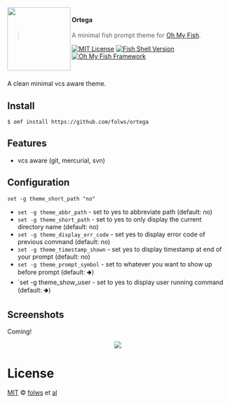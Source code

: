 <img src="https://cdn.rawgit.com/oh-my-fish/oh-my-fish/e4f1c2e0219a17e2c748b824004c8d0b38055c16/docs/logo.svg" align="left" width="144px" height="144px"/>

#### Ortega
> A minimal fish prompt theme for [Oh My Fish][omf-link].

[![MIT License](https://img.shields.io/badge/license-MIT-007EC7.svg?style=flat-square)](/LICENSE)
[![Fish Shell Version](https://img.shields.io/badge/fish-v2.2.0-007EC7.svg?style=flat-square)](https://fishshell.com)
[![Oh My Fish Framework](https://img.shields.io/badge/Oh%20My%20Fish-Framework-007EC7.svg?style=flat-square)](https://www.github.com/oh-my-fish/oh-my-fish)

<br/>


A clean minimal vcs aware theme.

## Install

```fish
$ omf install https://github.com/folws/ortega
```


## Features

* vcs aware (git, mercurial, svn)


## Configuration

```
set -g theme_short_path "no"
```

* `set -g theme_abbr_path` - set to yes to abbreviate path (default: no)
* `set -g theme_short_path` - set to yes to only display the current directory name (default: no)
* `set -g theme_display_err_code` - set yes to display error code of previous command (default: no)
* `set -g theme_timestamp_shown` - set yes to display timestamp at end of your prompt (default: no)
* `set -g theme_prompt_symbol` - set to whatever you want to show up before prompt (default: 🢂)
* `set -g theme_show_user - set to yes to display user running command (default: 🢂)


## Screenshots

Coming!

<p align="center">
<img src="{{SCREENSHOT_URL}}">
</p>


# License

[MIT][mit] © [folws][author] et [al][contributors]


[mit]:            https://opensource.org/licenses/MIT
[author]:         https://github.com/folws
[contributors]:   https://github.com/folws/theme-minimal-fish-prompt/graphs/contributors
[omf-link]:       https://www.github.com/oh-my-fish/oh-my-fish

[license-badge]:  https://img.shields.io/badge/license-MIT-007EC7.svg?style=flat-square
